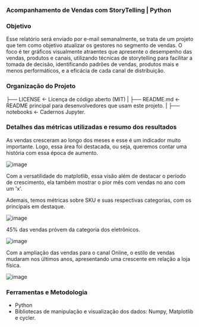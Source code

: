 ### Acompanhamento de Vendas com StoryTelling | Python

### Objetivo

Esse relatório será enviado por e-mail semanalmente, se trata de um projeto que tem como objetivo atualizar os gestores no segmento de vendas.
O foco é ter gráficos visualmente atraentes que apresente o desempenho das vendas, produtos e canais, utilizando técnicas de storytelling para facilitar a tomada de decisão, identificando padrões de vendas, produtos mais e menos performáticos, e a eficácia de cada canal de distribuição.

### Organização do Projeto

├── LICENSE            <- Licença de código aberto (MIT)
|
├── README.md          <- README principal para desenvolvedores que usam este projeto.
|
├── notebooks          <- Cadernos Jupyter.

### Detalhes das métricas utilizadas e resumo dos resultados

As vendas cresceram ao longo dos meses e esse é um indicador muito importante. Logo, essa área foi destacada, ou seja, queremos contar uma história com essa época de aumento. 

![image](https://github.com/user-attachments/assets/cd03926f-7b79-4b60-9b43-64599defd85e)

Com a versatilidade do matplotlib, essa visão além de destacar o período de crescimento, ela também mostrar o pior mês com vendas no ano com um 'x'.

Ademais, temos métricas sobre SKU e suas respectivas categorias, com os principais em destaque.

![image](https://github.com/user-attachments/assets/8da51ccf-41f1-448e-a9c6-8c7e9727fd1f)

45% das vendas próvem da categoria dos eletrônicos. 

![image](https://github.com/user-attachments/assets/44f55dde-3240-4307-8c43-3a6cd062b5a0)

Com a ampliação das vendas para o canal Online, o estilo de vendas mudaram nos últimos anos, apresentando uma crescente em relação a loja física. 

![image](https://github.com/user-attachments/assets/fc35eea2-010a-4be6-ab50-f4109838695b)

### Ferramentas e Metodologia

 - Python
 - Bibliotecas de manipulação e visualização dos dados: Numpy, Matplotlib e cycler.
